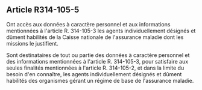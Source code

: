 ## Article R314-105-5

Ont accès aux données à caractère personnel et aux informations mentionnées à l'article R. 314-105-3 les
agents individuellement désignés et dûment habilités de la Caisse nationale de l'assurance maladie dont les
missions le justifient.

Sont destinataires de tout ou partie des données à caractère personnel et des informations mentionnées à
l'article R. 314-105-3, pour satisfaire aux seules finalités mentionnées à l'article R. 314-105-2, et dans la
limite du besoin d'en connaître, les agents individuellement désignés et dûment habilités des organismes
gérant un régime de base de l'assurance maladie.

